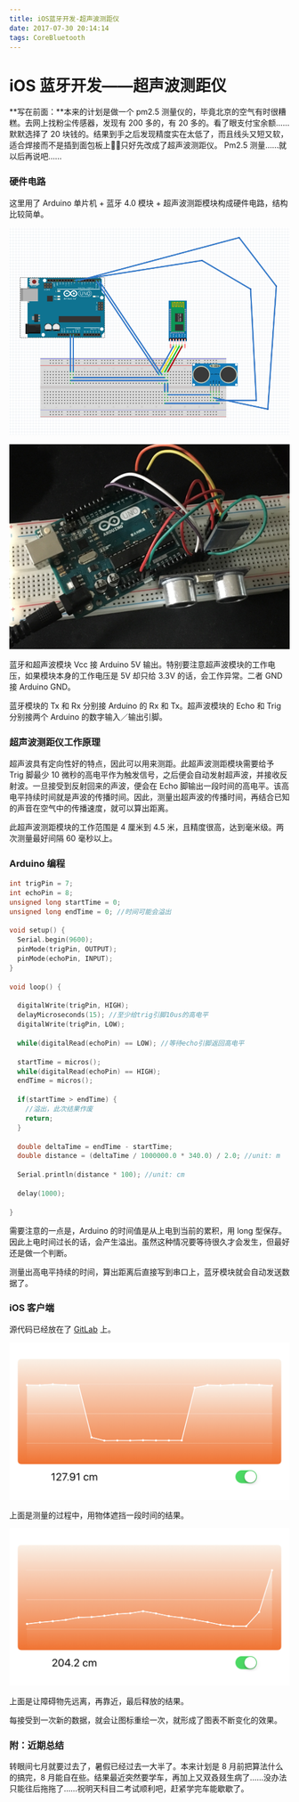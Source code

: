 ```yaml
---
title: iOS蓝牙开发-超声波测距仪
date: 2017-07-30 20:14:14
tags: CoreBluetooth
---
```


# iOS 蓝牙开发——超声波测距仪

**写在前面：**本来的计划是做一个 pm2.5 测量仪的，毕竟北京的空气有时很糟糕。去网上找粉尘传感器，发现有 200 多的，有 20 多的。看了眼支付宝余额……默默选择了 20 块钱的。结果到手之后发现精度实在太低了，而且线头又短又软，适合焊接而不是插到面包板上🤦‍♂️只好先改成了超声波测距仪。 Pm2.5 测量……就以后再说吧……

### 硬件电路

这里用了 Arduino 单片机 + 蓝牙 4.0 模块 + 超声波测距模块构成硬件电路，结构比较简单。

![原理图](/img/蓝牙测距/原理图.png)

![photo](/img/蓝牙测距/photo.jpg)

蓝牙和超声波模块 Vcc 接 Arduino 5V 输出。特别要注意超声波模块的工作电压，如果模块本身的工作电压是 5V 却只给 3.3V 的话，会工作异常。二者 GND 接 Arduino GND。

蓝牙模块的 Tx 和 Rx 分别接 Arduino 的 Rx 和 Tx。超声波模块的 Echo 和 Trig 分别接两个 Arduino 的数字输入／输出引脚。

### 超声波测距仪工作原理

超声波具有定向性好的特点，因此可以用来测距。此超声波测距模块需要给予 Trig 脚最少 10 微秒的高电平作为触发信号，之后便会自动发射超声波，并接收反射波。一旦接受到反射回来的声波，便会在 Echo 脚输出一段时间的高电平。该高电平持续时间就是声波的传播时间。因此，测量出超声波的传播时间，再结合已知的声音在空气中的传播速度，就可以算出距离。

此超声波测距模块的工作范围是 4 厘米到 4.5 米，且精度很高，达到毫米级。两次测量最好间隔 60 毫秒以上。

### Arduino 编程

```c
int trigPin = 7;
int echoPin = 8;
unsigned long startTime = 0;
unsigned long endTime = 0; //时间可能会溢出

void setup() {
  Serial.begin(9600);
  pinMode(trigPin, OUTPUT);
  pinMode(echoPin, INPUT);
}

void loop() {
  
  digitalWrite(trigPin, HIGH);
  delayMicroseconds(15); //至少给trig引脚10us的高电平
  digitalWrite(trigPin, LOW);

  while(digitalRead(echoPin) == LOW); //等待echo引脚返回高电平

  startTime = micros();
  while(digitalRead(echoPin) == HIGH);
  endTime = micros();

  if(startTime > endTime) {
    //溢出，此次结果作废
    return;
  }

  double deltaTime = endTime - startTime;
  double distance = (deltaTime / 1000000.0 * 340.0) / 2.0; //unit: m

  Serial.println(distance * 100); //unit: cm

  delay(1000);
  
}
```

需要注意的一点是，Arduino 的时间值是从上电到当前的累积，用 long 型保存。因此上电时间过长的话，会产生溢出。虽然这种情况要等待很久才会发生，但最好还是做一个判断。

测量出高电平持续的时间，算出距离后直接写到串口上，蓝牙模块就会自动发送数据了。

### iOS 客户端

源代码已经放在了 [GitLab](https://git.bingyan.net/BeBeBerr/DistanceDetector) 上。

![screenshot1](/img/蓝牙测距/screenshot1.PNG)

上面是测量的过程中，用物体遮挡一段时间的结果。

![screenshot2](/img/蓝牙测距/screenshot2.PNG)

上面是让障碍物先远离，再靠近，最后释放的结果。

每接受到一次新的数据，就会让图标重绘一次，就形成了图表不断变化的效果。

### 附：近期总结

转眼间七月就要过去了，暑假已经过去一大半了。本来计划是 8 月前把算法什么的搞完，8 月能自在些。结果最近突然要学车，再加上又双叒叕生病了……没办法只能往后拖拖了……祝明天科目二考试顺利吧，赶紧学完车能歇歇了。